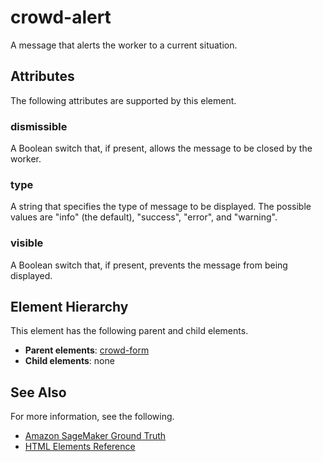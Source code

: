 # crowd\-alert<a name="sms-ui-template-crowd-alert"></a>

A message that alerts the worker to a current situation\.

## Attributes<a name="alert-attributes"></a>

The following attributes are supported by this element\.

### dismissible<a name="alert-attributes-dismissible"></a>

A Boolean switch that, if present, allows the message to be closed by the worker\.

### type<a name="alert-attributes-type"></a>

A string that specifies the type of message to be displayed\. The possible values are "info" \(the default\), "success", "error", and "warning"\.

### visible<a name="alert-attributes-visible"></a>

A Boolean switch that, if present, prevents the message from being displayed\.

## Element Hierarchy<a name="alert-element-hierarchy"></a>

This element has the following parent and child elements\.
+ **Parent elements**: [crowd\-form](sms-ui-template-crowd-form.md)
+ **Child elements**: none

## See Also<a name="alert-see-also"></a>

For more information, see the following\.
+ [Amazon SageMaker Ground Truth](sms.md)
+ [HTML Elements Reference](sms-ui-template-reference.md)